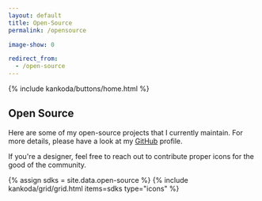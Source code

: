 ```yaml
---
layout: default
title: Open-Source
permalink: /opensource

image-show: 0

redirect_from: 
  - /open-source
---
```


<article>
  {% include kankoda/buttons/home.html %}

  <h1>Open Source</h1>

  <p>
    Here are some of my open-source projects that I currently maintain. For more details, please have a look at my <a href="{{ site.urls.github }}">GitHub</a> profile.
  </p>

  <p>
    If you're a designer, feel free to reach out to contribute proper icons for the good of the community.
  </p>

  {% assign sdks = site.data.open-source %}
  {% include kankoda/grid/grid.html items=sdks type="icons" %}
</article>